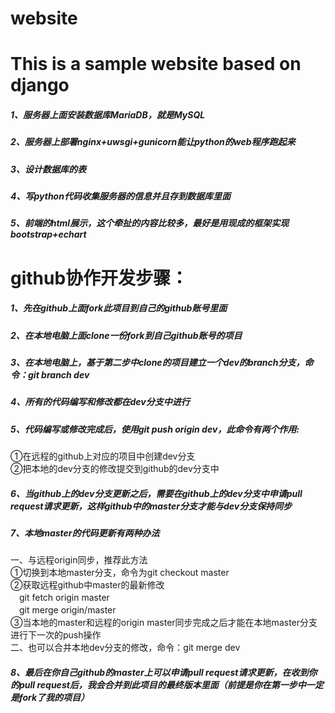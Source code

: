 # website

This is a sample website based on django
========================================
##### 1、服务器上面安装数据库MariaDB，就是MySQL
##### 2、服务器上部署nginx+uwsgi+gunicorn能让python的web程序跑起来
##### 3、设计数据库的表
##### 4、写python代码收集服务器的信息并且存到数据库里面
##### 5、前端的html展示，这个牵扯的内容比较多，最好是用现成的框架实现bootstrap+echart

github协作开发步骤：
===================
##### 1、先在github上面fork此项目到自己的github账号里面
##### 2、在本地电脑上面clone一份fork到自己github账号的项目
##### 3、在本地电脑上，基于第二步中clone的项目建立一个dev的branch分支，命令：git branch dev
##### 4、所有的代码编写和修改都在dev分支中进行
##### 5、代码编写或修改完成后，使用git push origin dev，此命令有两个作用:
①在远程的github上对应的项目中创建dev分支<br>
②把本地的dev分支的修改提交到github的dev分支中<br>

##### 6、当github上的dev分支更新之后，需要在github上的dev分支中申请pull request请求更新，这样github中的master分支才能与dev分支保持同步

##### 7、本地master的代码更新有两种办法
一、与远程origin同步，推荐此方法<br>
①切换到本地master分支，命令为git checkout master<br>
②获取远程github中master的最新修改<br>
　git fetch origin master<br>
　git merge origin/master<br>
③当本地的master和远程的origin master同步完成之后才能在本地master分支进行下一次的push操作<br>
二、也可以合并本地dev分支的修改，命令：git merge dev

##### 8、最后在你自己github的master上可以申请pull request请求更新，在收到你的pull request后，我会合并到此项目的最终版本里面（前提是你在第一步中一定是fork了我的项目）
